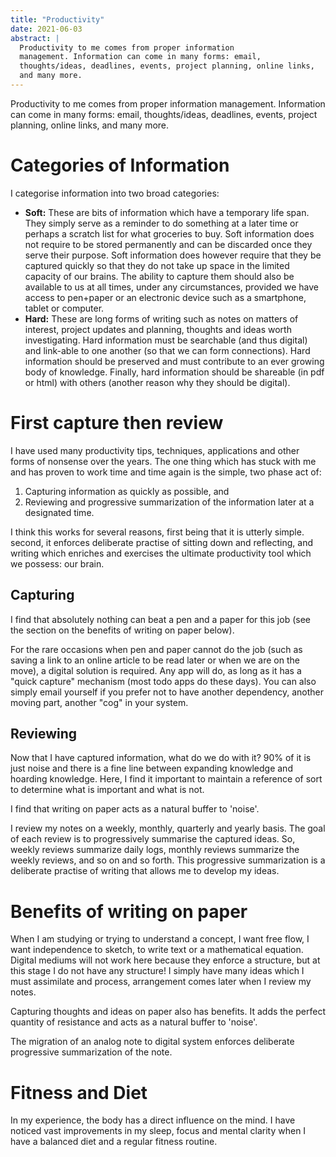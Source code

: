 ```yaml
---
title: "Productivity"
date: 2021-06-03
abstract: |
  Productivity to me comes from proper information
  management. Information can come in many forms: email,
  thoughts/ideas, deadlines, events, project planning, online links,
  and many more.
---
```


Productivity to me comes from proper information management.
Information can come in many forms: email, thoughts/ideas, deadlines,
events, project planning, online links, and many more.

# Categories of Information

I categorise information into two broad categories:

-   **Soft:** These are bits of information which have a temporary life
    span. They simply serve as a reminder to do something at a later
    time or perhaps a scratch list for what groceries to buy. Soft
    information does not require to be stored permanently and can be
    discarded once they serve their purpose. Soft information does
    however require that they be captured quickly so that they do not
    take up space in the limited capacity of our brains. The ability to
    capture them should also be available to us at all times, under any
    circumstances, provided we have access to pen+paper or an electronic
    device such as a smartphone, tablet or computer.
-   **Hard:** These are long forms of writing such as notes on matters of
    interest, project updates and planning, thoughts and ideas worth
    investigating. Hard information must be searchable (and thus
    digital) and link-able to one another (so that we can form
    connections). Hard information should be preserved and must
    contribute to an ever growing body of knowledge. Finally, hard
    information should be shareable (in pdf or html) with others (another
    reason why they should be digital).

# First capture then review

I have used many productivity tips, techniques, applications and other
forms of nonsense over the years. The one thing which has stuck with
me and has proven to work time and time again is the simple, two
phase act of:

1.  Capturing information as quickly as possible, and
2.  Reviewing and progressive summarization of the information later at
    a designated time.

I think this works for several reasons, first being that it is utterly
simple. second, it enforces deliberate practise of sitting down and
reflecting, and writing which enriches and exercises the ultimate
productivity tool which we possess: our brain.

## Capturing

I find that absolutely nothing can beat a pen and a paper for this job
(see the section on the benefits of writing on paper below).

For the rare occasions when pen and paper cannot do the job (such as
saving a link to an online article to be read later or when we are on
the move), a digital solution is required. Any app will do, as long as
it has a "quick capture" mechanism (most todo apps do these days). You
can also simply email yourself if you prefer not to have another
dependency, another moving part, another "cog" in your system.

## Reviewing

Now that I have captured information, what do we do with it? 90% of it
is just noise and there is a fine line between expanding knowledge and
hoarding knowledge. Here, I find it important to maintain a reference
of sort to determine what is important and what is not.

I find that writing on paper acts as a natural buffer to 'noise'.

I review my notes on a weekly, monthly, quarterly and yearly basis.
The goal of each review is to progressively summarise the captured
ideas. So, weekly reviews summarize daily logs, monthly reviews
summarize the weekly reviews, and so on and so forth. This progressive
summarization is a deliberate practise of writing that allows me to
develop my ideas.

# Benefits of writing on paper

When I am studying or trying to understand a concept, I want free
flow, I want independence to sketch, to write text or a mathematical
equation. Digital mediums will not work here because they enforce a
structure, but at this stage I do not have any structure! I simply
have many ideas which I must assimilate and process, arrangement comes
later when I review my notes.

Capturing thoughts and ideas on paper also has benefits. It adds the
perfect quantity of resistance and acts as a natural buffer to
'noise'.

The migration of an analog note to digital system enforces deliberate
progressive summarization of the note.

# Fitness and Diet

In my experience, the body has a direct influence on the mind. I have
noticed vast improvements in my sleep, focus and mental clarity when I
have a balanced diet and a regular fitness routine.

